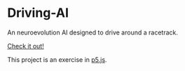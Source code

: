 # Driving-AI
An neuroevolution AI designed to drive around a racetrack.

[Check it out!](https://bargotta.github.io/Driving-AI/)

This project is an exercise in [p5.js](https://p5js.org/).
